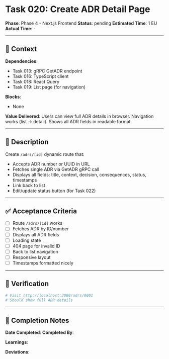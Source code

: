 # Task 020: Create ADR Detail Page

**Phase**: Phase 4 - Next.js Frontend
**Status**: pending
**Estimated Time**: 1 EU
**Actual Time**: -

---

## 📍 Context

**Dependencies**:
- Task 013: gRPC GetADR endpoint
- Task 016: TypeScript client
- Task 018: React Query
- Task 019: List page (for navigation)

**Blocks**:
- None

**Value Delivered**:
Users can view full ADR details in browser. Navigation works (list → detail). Shows all ADR fields in readable format.

---

## 📝 Description

Create `/adrs/[id]` dynamic route that:
- Accepts ADR number or UUID in URL
- Fetches single ADR via GetADR gRPC call
- Displays all fields: title, context, decision, consequences, status, timestamps
- Link back to list
- Edit/update status button (for Task 022)

---

## ✅ Acceptance Criteria

- [ ] Route `/adrs/[id]` works
- [ ] Fetches ADR by ID/number
- [ ] Displays all ADR fields
- [ ] Loading state
- [ ] 404 page for invalid ID
- [ ] Back to list navigation
- [ ] Responsive layout
- [ ] Timestamps formatted nicely

---

## 🧪 Verification

```bash
# Visit http://localhost:3000/adrs/0001
# Should show full ADR details
```

---

## 📝 Completion Notes

**Date Completed**:
**Completed By**:

**Learnings**:

**Deviations**:
